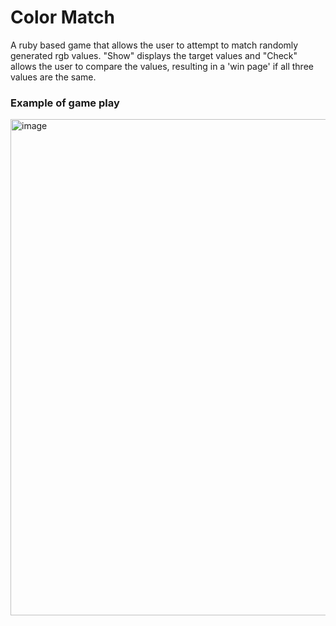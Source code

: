 # Color Match

A ruby based game that allows the user to attempt to match randomly generated rgb values. "Show" displays the target values and "Check" allows the user to compare the values, resulting in a 'win page' if all three values are the same.


### Example of game play
<img width="794" alt="image" src="https://user-images.githubusercontent.com/77508185/164952386-e60ecc63-5b6a-4b8d-893c-6ad765faf39b.png">

